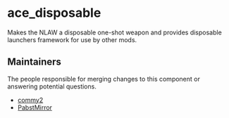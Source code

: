 ace_disposable
==============

Makes the NLAW a disposable one-shot weapon and provides disposable launchers framework for use by other mods.


## Maintainers

The people responsible for merging changes to this component or answering potential questions.

- [commy2](https://github.com/commy2)
- [PabstMirror](https://github.com/PabstMirror)
